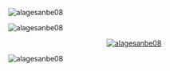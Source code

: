<p><img align="center" src="https://github-readme-stats.vercel.app/api?username=alagesanbe08&show_icons=true&locale=en&count_private=true&theme=transparent" alt="alagesanbe08" /></p>
<!-- &nbsp; -->
<p > <img align="center" src="https://komarev.com/ghpvc/?username=alagesanbe08&label=Profile%20views&color=0e75b6&style=flat" alt="alagesanbe08" /> </p>

<p align="center"> <a href="https://github.com/ryo-ma/github-profile-trophy"><img src="https://github-profile-trophy.vercel.app/?username=alagesanbe08" alt="alagesanbe08" /></a> </p>

<p align="center"><img align="left" src="https://github-readme-stats.vercel.app/api/top-langs?username=alagesanbe08&show_icons=true&locale=en&layout=compact" alt="alagesanbe08" /></p>





